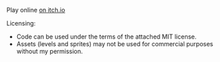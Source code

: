 Play online [on itch.io](https://nyri0.itch.io/mushroom-picking)

Licensing:
- Code can be used under the terms of the attached MIT license.
- Assets (levels and sprites) may not be used for commercial purposes without my permission.
